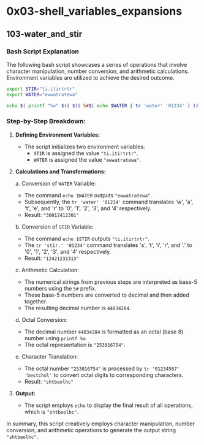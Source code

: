 # 0x03-shell_variables_expansions

## 103-water_and_stir

### Bash Script Explanation

The following bash script showcases a series of operations that involve character manipulation, number conversion, and arithmetic calculations. Environment variables are utilized to achieve the desired outcome.

```bash
export STIR="ti.itirtrtr"
export WATER="ewwatratewa"

echo $( printf "%o" $(( $(( 5#$( echo $WATER | tr 'water' '01234' ) )) + $(( 5#$( echo $STIR | tr 'stir.' '01234') )) )) | tr '01234567' 'bestchol' )
```

### Step-by-Step Breakdown:

1. **Defining Environment Variables:**
   - The script initializes two environment variables:
     - `STIR` is assigned the value `"ti.itirtrtr"`.
     - `WATER` is assigned the value `"ewwatratewa"`.

2. **Calculations and Transformations:**

   a. Conversion of `WATER` Variable:
      - The command `echo $WATER` outputs `"ewwatratewa"`.
      - Subsequently, the `tr 'water' '01234'` command translates 'w', 'a', 't', 'e', and 'r' to '0', '1', '2', '3', and '4' respectively.
      - Result: `"30012412301"`

   b. Conversion of `STIR` Variable:
      - The command `echo $STIR` outputs `"ti.itirtrtr"`.
      - The `tr 'stir.' '01234'` command translates 's', 't', 'i', 'r', and '.' to '0', '1', '2', '3', and '4' respectively.
      - Result: `"12421231313"`

   c. Arithmetic Calculation:
      - The numerical strings from previous steps are interpreted as base-5 numbers using the `5#` prefix.
      - These base-5 numbers are converted to decimal and then added together.
      - The resulting decimal number is `44834284`.

   d. Octal Conversion:
      - The decimal number `44834284` is formatted as an octal (base 8) number using `printf %o`.
      - The octal representation is `"253016754"`.

   e. Character Translation:
      - The octal number `"253016754"` is processed by `tr '01234567' 'bestchol'` to convert octal digits to corresponding characters.
      - Result: `"shtbeolhc"`

3. **Output:**
   - The script employs `echo` to display the final result of all operations, which is `"shtbeolhc"`.

In summary, this script creatively employs character manipulation, number conversion, and arithmetic operations to generate the output string `"shtbeolhc"`.